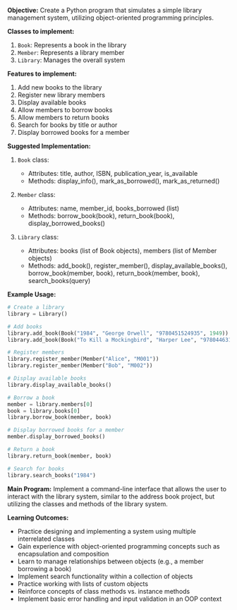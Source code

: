 

**Objective:** Create a Python program that simulates a simple library management system, utilizing object-oriented programming principles.

**Classes to implement:**
1. `Book`: Represents a book in the library
2. `Member`: Represents a library member
3. `Library`: Manages the overall system

**Features to implement:**
1. Add new books to the library
2. Register new library members
3. Display available books
4. Allow members to borrow books
5. Allow members to return books
6. Search for books by title or author
7. Display borrowed books for a member

**Suggested Implementation:**

1. `Book` class:
   - Attributes: title, author, ISBN, publication_year, is_available
   - Methods: display_info(), mark_as_borrowed(), mark_as_returned()

2. `Member` class:
   - Attributes: name, member_id, books_borrowed (list)
   - Methods: borrow_book(book), return_book(book), display_borrowed_books()

3. `Library` class:
   - Attributes: books (list of Book objects), members (list of Member objects)
   - Methods: add_book(), register_member(), display_available_books(), 
     borrow_book(member, book), return_book(member, book), search_books(query)

**Example Usage:**
```python
# Create a library
library = Library()

# Add books
library.add_book(Book("1984", "George Orwell", "9780451524935", 1949))
library.add_book(Book("To Kill a Mockingbird", "Harper Lee", "9780446310789", 1960))

# Register members
library.register_member(Member("Alice", "M001"))
library.register_member(Member("Bob", "M002"))

# Display available books
library.display_available_books()

# Borrow a book
member = library.members[0]
book = library.books[0]
library.borrow_book(member, book)

# Display borrowed books for a member
member.display_borrowed_books()

# Return a book
library.return_book(member, book)

# Search for books
library.search_books("1984")
```

**Main Program:**
Implement a command-line interface that allows the user to interact with the library system, similar to the address book project, but utilizing the classes and methods of the library system.

**Learning Outcomes:**
- Practice designing and implementing a system using multiple interrelated classes
- Gain experience with object-oriented programming concepts such as encapsulation and composition
- Learn to manage relationships between objects (e.g., a member borrowing a book)
- Implement search functionality within a collection of objects
- Practice working with lists of custom objects
- Reinforce concepts of class methods vs. instance methods
- Implement basic error handling and input validation in an OOP context

